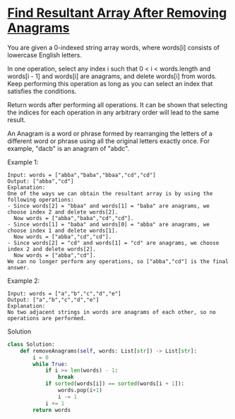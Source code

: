 # [Find Resultant Array After Removing Anagrams](https://leetcode.com/problems/find-resultant-array-after-removing-anagrams/description/)

You are given a 0-indexed string array words, where words[i] consists of lowercase English letters.

In one operation, select any index i such that 0 < i < words.length and words[i - 1] and words[i] are anagrams, and 
delete words[i] from words. Keep performing this operation as long as you can select an index that satisfies the 
conditions.

Return words after performing all operations. It can be shown that selecting the indices for each operation in any 
arbitrary order will lead to the same result.

An Anagram is a word or phrase formed by rearranging the letters of a different word or phrase using all the original 
letters exactly once. For example, "dacb" is an anagram of "abdc".

Example 1:
```
Input: words = ["abba","baba","bbaa","cd","cd"]
Output: ["abba","cd"]
Explanation:
One of the ways we can obtain the resultant array is by using the following operations:
- Since words[2] = "bbaa" and words[1] = "baba" are anagrams, we choose index 2 and delete words[2].
  Now words = ["abba","baba","cd","cd"].
- Since words[1] = "baba" and words[0] = "abba" are anagrams, we choose index 1 and delete words[1].
  Now words = ["abba","cd","cd"].
- Since words[2] = "cd" and words[1] = "cd" are anagrams, we choose index 2 and delete words[2].
  Now words = ["abba","cd"].
We can no longer perform any operations, so ["abba","cd"] is the final answer.
```
Example 2:
```
Input: words = ["a","b","c","d","e"]
Output: ["a","b","c","d","e"]
Explanation:
No two adjacent strings in words are anagrams of each other, so no operations are performed.
```
Solution
```python
class Solution:
    def removeAnagrams(self, words: List[str]) -> List[str]:
        i = 0
        while True:
            if i >= len(words) - 1:
                break
            if sorted(words[i]) == sorted(words[i + 1]):
                words.pop(i+1)
                i -= 1
            i += 1
        return words
```